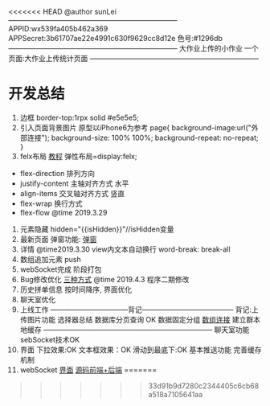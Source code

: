 <<<<<<< HEAD
@author sunLei
————————————————————————
APPID:wx539fa405b462a369
APPSecret:3b61707ae22e4991c630f9629cc8d12e
色号:#1296db
————————————————————————
大作业上传的小作业
一个页面:大作业上传统计页面
————————————————————————
# 开发总结
1. 边框
border-top:1rpx solid #e5e5e5;
2. 引入页面背景图片
原型以iPhone6为参考
page{
  background-image:url("外部连接");
  background-size: 100% 100%;
  background-repeat: no-repeat;
}
3. felx布局
[教程](http://www.runoob.com/w3cnote/flex-grammar.html)
弹性布局=display:felx;
* flex-direction 排列方向
* justify-content 主轴对齐方式 水平
* align-items 交叉轴对齐方式 竖直
* flex-wrap 换行方式
* flex-flow
@time 2019.3.29
1. 元素隐藏
hidden="{{isHidden}}"//isHidden变量
2. 最新页面
弹窗功能:
[弹窗](https://blog.csdn.net/yelin042/article/details/80881618)
3. 详情
@time2019.3.30
view内文本自动换行
word-break: break-all
2. 数组追加元素 push
4. webSocket完成
阶段打包
5. Bug修改优化
[三种方式](https://www.cnblogs.com/meng-ma-blogs/p/8352787.html)
@time 2019.4.3
程序二期修改
1. 历史拼单信息
按时间降序,
界面优化
2. 聊天室优化
3. 上线工作
———————————背记—————————————
背记:上传图片功能
选择器总结 
数据库分页查询 OK
数据固定分组
[数组连接](https://www.cnblogs.com/1024zy/p/7281424.html)
建立群本地缓存
————————————————————————
聊天室功能
sebSocket技术OK
1. 界面
下拉效果:OK
文本框效果：OK
滑动到最底下:OK
基本推送功能
完善缓存机制
2. webSocket
[界面](https://blog.csdn.net/java558/article/details/86001064)
[源码前端+后端](https://github.com/itblingfeng)
=======
>>>>>>> 33d91b9d7280c2344405c6cb68a518a7105641aa
